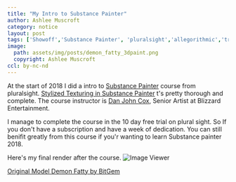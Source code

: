 ```yaml
---
title: "My Intro to Substance Painter"
author: Ashlee Muscroft
category: notice
layout: post
tags: ['Showoff','Substance Painter', 'pluralsight','allegorithmic','training','3D painting','Unity','Asset Store']
image:
  path: assets/img/posts/demon_fatty_3dpaint.png
  copyright: Ashlee Muscroft
ccl: by-nc-nd
---
```

At the start of 2018 I did a intro to [Substance Painter](https://www.allegorithmic.com/products/substance-painter) course from pluralsight. [Stylized Texturing in Substance Painter](https://app.pluralsight.com/library/courses/stylized-texturing-substance-painter-2389/table-of-contents) t's pretty thorough and complete. The course instructor is [Dan John Cox](https://danjohncox.com), Senior Artist at Blizzard Entertainment. 
<!--more-->

I manage to complete the course in the 10 day free trial on plural sight. So If you don't have a subscription and have a week of dedication. You can still benifit greatly from this course if you'r wanting to learn Substance painter 2018.

Here's my final render after the course.
![Image Viewer]({{page.image.path}})

[Original Model Demon Fatty by BitGem](https://assetstore.unity.com/packages/3d/characters/demon-fatty-91601)